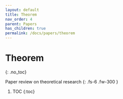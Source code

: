 ```yaml
---
layout: default
title: Theorem
nav_order: 4
parent: Papers
has_children: true
permalink: /docs/papers/theorem
---
```


# Theorem
{: .no_toc}

Paper review on theoretical research
{: .fs-6 .fw-300 }
1. TOC
{:toc}
